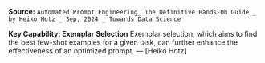 **Source:** `Automated Prompt Engineering_ The Definitive Hands-On Guide _ by Heiko Hotz _ Sep, 2024 _ Towards Data Science`

**Key Capability: Exemplar Selection**
Exemplar selection, which aims to find the best few-shot examples for a given task, can further enhance the effectiveness of an optimized prompt. — [Heiko Hotz]
